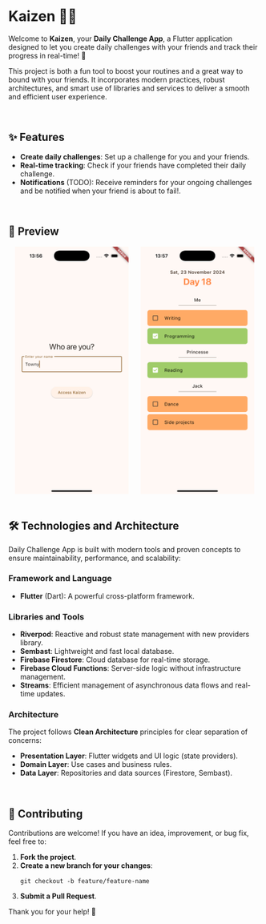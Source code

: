 # Kaizen 📆🎯

Welcome to **Kaizen**, your **Daily Challenge App**, a Flutter application designed to let you create daily challenges with your friends and track their progress in real-time! 🚀

This project is both a fun tool to boost your routines and a great way to bound with your friends. It incorporates modern practices, robust architectures, and smart use of libraries and services to deliver a smooth and efficient user experience.

<br>

## ✨ Features

- **Create daily challenges**: Set up a challenge for you and your friends.
- **Real-time tracking**: Check if your friends have completed their daily challenge.
- **Notifications** (TODO): Receive reminders for your ongoing challenges and be notified when your friend is about to fail!.

<br>

## 🎥 Preview

<div style="text-align: center;">
  <img src="assets/screenshots/app_preview_1.png" alt="Screenshot 1" style="width: 45%; margin: 0 10px;">
  <img src="assets/screenshots/app_preview_2.png" alt="Screenshot 2" style="width: 45%; margin: 0 10px;">
</div>

<br>

## 🛠️ Technologies and Architecture

Daily Challenge App is built with modern tools and proven concepts to ensure maintainability, performance, and scalability:

### Framework and Language

- **Flutter** (Dart): A powerful cross-platform framework.

### Libraries and Tools

- **Riverpod**: Reactive and robust state management with new providers library.
- **Sembast**: Lightweight and fast local database.
- **Firebase Firestore**: Cloud database for real-time storage.
- **Firebase Cloud Functions**: Server-side logic without infrastructure management.
- **Streams**: Efficient management of asynchronous data flows and real-time updates.

### Architecture

The project follows **Clean Architecture** principles for clear separation of concerns:

- **Presentation Layer**: Flutter widgets and UI logic (state providers).
- **Domain Layer**: Use cases and business rules.
- **Data Layer**: Repositories and data sources (Firestore, Sembast).

<br>

## 🤝 Contributing

Contributions are welcome! If you have an idea, improvement, or bug fix, feel free to:

1. **Fork the project**.
2. **Create a new branch for your changes**:
   ```
   git checkout -b feature/feature-name
   ```
4. **Submit a Pull Request**.

Thank you for your help! 🙌
